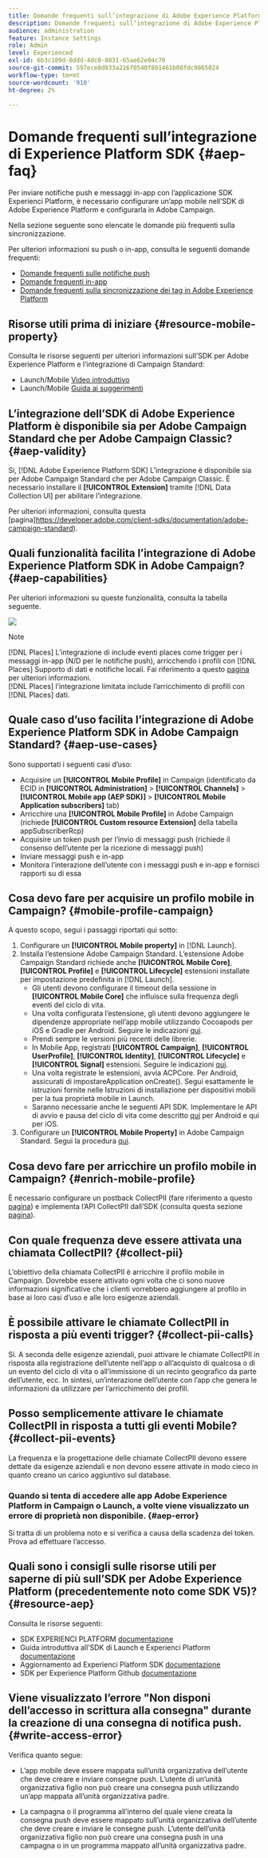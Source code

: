 ```yaml
---
title: Domande frequenti sull’integrazione di Adobe Experience Platform SDK e Adobe Campaign
description: Domande frequenti sull’integrazione di Adobe Experience Platform SDK e Adobe Campaign
audience: administration
feature: Instance Settings
role: Admin
level: Experienced
exl-id: 6b3c189d-8ddd-4dc0-8831-65ae62e04c70
source-git-commit: 597ece8d833a216f0540f801461b08fdc9865024
workflow-type: tm+mt
source-wordcount: '910'
ht-degree: 2%

---
```


# Domande frequenti sull’integrazione di Experience Platform SDK {#aep-faq}

Per inviare notifiche push e messaggi in-app con l’applicazione SDK Experienci Platform, è necessario configurare un’app mobile nell’SDK di Adobe Experience Platform e configurarla in Adobe Campaign.

Nella sezione seguente sono elencate le domande più frequenti sulla sincronizzazione.

Per ulteriori informazioni su push o in-app, consulta le seguenti domande frequenti:

* [Domande frequenti sulle notifiche push](../../channels/using/about-push-notifications.md#push-faq)
* [Domande frequenti in-app](../../channels/using/in-app-faq.md)
* [Domande frequenti sulla sincronizzazione dei tag in Adobe Experience Platform](../../administration/using/syncwithlaunch-faq.md)

## Risorse utili prima di iniziare {#resource-mobile-property}

Consulta le risorse seguenti per ulteriori informazioni sull’SDK per Adobe Experience Platform e l’integrazione di Campaign Standard:

* Launch/Mobile [Video introduttivo](https://www.adobe.com/experience-platform/launch.html#acpl-mobile-video)
* Launch/Mobile [Guida ai suggerimenti](https://www.adobe.com/content/dam/dx/us/en/products/experience-platform/launch-tag-manager/pdfs/adobe-cloud-platform-launch-tips-and-tricks-sheet.pdf)

## L’integrazione dell’SDK di Adobe Experience Platform è disponibile sia per Adobe Campaign Standard che per Adobe Campaign Classic? {#aep-validity}

Sì, [!DNL Adobe Experience Platform SDK] L’integrazione è disponibile sia per Adobe Campaign Standard che per Adobe Campaign Classic. È necessario installare il **[!UICONTROL Extension]** tramite [!DNL Data Collection UI] per abilitare l’integrazione.

Per ulteriori informazioni, consulta questa [pagina]https://developer.adobe.com/client-sdks/documentation/adobe-campaign-standard).

## Quali funzionalità facilita l’integrazione di Adobe Experience Platform SDK in Adobe Campaign? {#aep-capabilities}

Per ulteriori informazioni su queste funzionalità, consulta la tabella seguente.

![](assets/faq.png)

>[!NOTE]
>
>[!DNL Places] L’integrazione di include eventi places come trigger per i messaggi in-app (N/D per le notifiche push), arricchendo i profili con [!DNL Places] Supporto di dati e notifiche locali. Fai riferimento a questo [pagina](../../channels/using/preparing-and-sending-an-in-app-message.md) per ulteriori informazioni. <br>[!DNL Places] l’integrazione limitata include l’arricchimento di profili con [!DNL Places] dati.

## Quale caso d’uso facilita l’integrazione di Adobe Experience Platform SDK in Adobe Campaign Standard? {#aep-use-cases}

Sono supportati i seguenti casi d’uso:

* Acquisire un **[!UICONTROL Mobile Profile]** in Campaign (identificato da ECID in **[!UICONTROL Administration]** > **[!UICONTROL Channels]** > **[!UICONTROL Mobile app (AEP SDK)]** > **[!UICONTROL Mobile Application subscribers]** tab)
* Arricchire una **[!UICONTROL Mobile Profile]** in Adobe Campaign (richiede **[!UICONTROL Custom resource Extension]** della tabella appSubscriberRcp)
* Acquisire un token push per l’invio di messaggi push (richiede il consenso dell’utente per la ricezione di messaggi push)
* Inviare messaggi push e in-app
* Monitora l’interazione dell’utente con i messaggi push e in-app e fornisci rapporti su di essa

## Cosa devo fare per acquisire un profilo mobile in Campaign? {#mobile-profile-campaign}

A questo scopo, segui i passaggi riportati qui sotto:

1. Configurare un **[!UICONTROL Mobile property]** in [!DNL Launch].
1. Installa l’estensione Adobe Campaign Standard. L’estensione Adobe Campaign Standard richiede anche **[!UICONTROL Mobile Core]**, **[!UICONTROL Profile]** e **[!UICONTROL Lifecycle]** estensioni installate per impostazione predefinita in [!DNL Launch].
   * Gli utenti devono configurare il timeout della sessione in **[!UICONTROL Mobile Core]** che influisce sulla frequenza degli eventi del ciclo di vita.
   * Una volta configurata l’estensione, gli utenti devono aggiungere le dipendenze appropriate nell’app mobile utilizzando Cocoapods per iOS e Gradle per Android. Seguire le indicazioni [qui](https://developer.adobe.com/client-sdks/documentation/adobe-campaign-standard).
   * Prendi sempre le versioni più recenti delle librerie.
   * In Mobile App, registrati **[!UICONTROL Campaign]**, **[!UICONTROL UserProfile]**, **[!UICONTROL Identity]**, **[!UICONTROL Lifecycle]** e **[!UICONTROL Signal]** estensioni. Seguire le indicazioni [qui](https://developer.adobe.com/client-sdks/documentation/adobe-campaign-standard/#register-the-campaign-standard-extension-with-mobile-core).
   * Una volta registrate le estensioni, avvia ACPCore. Per Android, assicurati di impostareApplication onCreate(). Segui esattamente le istruzioni fornite nelle Istruzioni di installazione per dispositivi mobili per la tua proprietà mobile in Launch.
   * Saranno necessarie anche le seguenti API SDK. Implementare le API di avvio e pausa del ciclo di vita come descritto [qui](https://developer.adobe.com/client-sdks/documentation/mobile-core/lifecycle/android) per Android e qui per iOS.
1. Configurare un **[!UICONTROL Mobile Property]** in Adobe Campaign Standard. Segui la procedura [qui](../../administration/using/configuring-a-mobile-application.md#channel-specific-config).

## Cosa devo fare per arricchire un profilo mobile in Campaign? {#enrich-mobile-profile}

È necessario configurare un postback CollectPII (fare riferimento a questo [pagina](../../administration/using/configuring-rules-launch.md#pii-postback)) e implementa l’API CollectPII dall’SDK (consulta questa sezione [pagina](https://developer.adobe.com/client-sdks/documentation/mobile-core/api-reference)).

## Con quale frequenza deve essere attivata una chiamata CollectPII? {#collect-pii}

L’obiettivo della chiamata CollectPII è arricchire il profilo mobile in Campaign. Dovrebbe essere attivato ogni volta che ci sono nuove informazioni significative che i clienti vorrebbero aggiungere al profilo in base ai loro casi d’uso e alle loro esigenze aziendali.

## È possibile attivare le chiamate CollectPII in risposta a più eventi trigger? {#collect-pii-calls}

Sì. A seconda delle esigenze aziendali, puoi attivare le chiamate CollectPII in risposta alla registrazione dell’utente nell’app o all’acquisto di qualcosa o di un evento del ciclo di vita o all’immissione di un recinto geografico da parte dell’utente, ecc. In sintesi, un’interazione dell’utente con l’app che genera le informazioni da utilizzare per l’arricchimento dei profili.

## Posso semplicemente attivare le chiamate CollectPII in risposta a tutti gli eventi Mobile? {#collect-pii-events}

La frequenza e la progettazione delle chiamate CollectPII devono essere dettate da esigenze aziendali e non devono essere attivate in modo cieco in quanto creano un carico aggiuntivo sul database.

### Quando si tenta di accedere alle app Adobe Experience Platform in Campaign o Launch, a volte viene visualizzato un errore di proprietà non disponibile. {#aep-error}

Si tratta di un problema noto e si verifica a causa della scadenza del token. Prova ad effettuare l’accesso.

## Quali sono i consigli sulle risorse utili per saperne di più sull’SDK per Adobe Experience Platform (precedentemente noto come SDK V5)?{#resource-aep}

Consulta le risorse seguenti:

* SDK EXPERIENCI PLATFORM [documentazione](https://developer.adobe.com/client-sdks/documentation/)
* Guida introduttiva all’SDK di Launch e Experienci Platform [documentazione](https://developer.adobe.com/client-sdks/documentation/getting-started/create-a-mobile-property/)
* Aggiornamento ad Experienci Platform SDK [documentazione](https://developer.adobe.com/client-sdks/documentation/upgrade-platform-sdks)
* SDK per Experience Platform Github [documentazione](https://github.com/Adobe-Marketing-Cloud/acp-sdks/)

## Viene visualizzato l’errore &quot;Non disponi dell’accesso in scrittura alla consegna&quot; durante la creazione di una consegna di notifica push. {#write-access-error}

Verifica quanto segue:

* L’app mobile deve essere mappata sull’unità organizzativa dell’utente che deve creare e inviare consegne push. L’utente di un’unità organizzativa figlio non può creare una consegna push utilizzando un’app mappata all’unità organizzativa padre.

* La campagna o il programma all’interno del quale viene creata la consegna push deve essere mappato sull’unità organizzativa dell’utente che deve creare e inviare le consegne push. L’utente dell’unità organizzativa figlio non può creare una consegna push in una campagna o in un programma mappato all’unità organizzativa padre.
